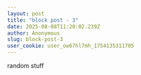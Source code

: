 ```yaml
---
layout: post
title: "block post - 3"
date: 2025-08-08T11:20:02.239Z
author: Anonymous
slug: block-post-3
user_cookie: user_ow67hl7mh_1754135311705
---
```


random stuff

